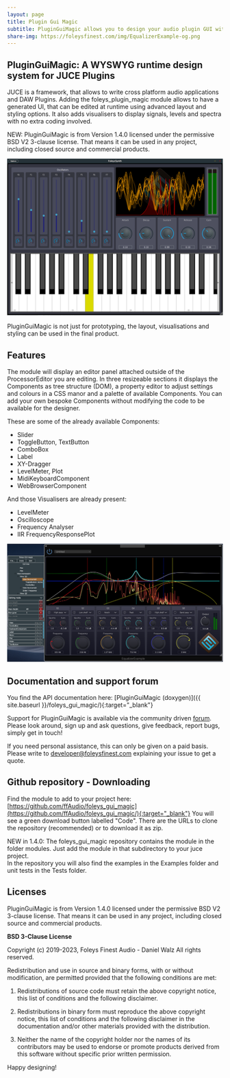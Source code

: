 ```yaml
---
layout: page
title: Plugin Gui Magic
subtitle: PluginGuiMagic allows you to design your audio plugin GUI with mouseclicks at runtime
share-img: https://foleysfinest.com/img/EqualizerExample-og.png
---
```


PluginGuiMagic: A WYSWYG runtime design system for JUCE Plugins
---------------------------------------------------------------

JUCE is a framework, that allows to write cross platform audio applications and DAW Plugins.
Adding the foleys_plugin_magic module allows to have a generated UI, that can be edited at runtime using advanced layout and styling options.
It also adds visualisers to display signals, levels and spectra with no extra coding involved. 

NEW: PluginGuiMagic is from Version 1.4.0 licensed under the permissive BSD V2 3-clause license. That means it can be used in any project, including closed source and commercial products.

![FoleysSynth Screenshot](/img/FoleysSynth.png)

PluginGuiMagic is not just for prototyping, the layout, visualisations and styling can be used in the final product.

Features
--------

The module will display an editor panel attached outside of the ProcessorEditor you are editing. In three resizeable sections it displays the Components as tree structure (DOM), a property editor to adjust settings and colours in a CSS manor and a palette of available Components.
You can add your own bespoke Components without modifying the code to be available for the designer.

These are some of the already available Components:

- Slider
- ToggleButton, TextButton
- ComboBox
- Label
- XY-Dragger
- LevelMeter, Plot
- MidiKeyboardComponent
- WebBrowserComponent

And those Visualisers are already present:

- LevelMeter
- Oscilloscope
- Frequency Analyser
- IIR FrequencyResponsePlot

![Equalizer Screenshot](/img/EqualizerExample.png)

Documentation and support forum
-------------------------------

You find the API documentation here: [PluginGuiMagic (doxygen)]({{ site.baseurl }}/foleys_gui_magic/){:target="_blank"}

Support for PluginGuiMagic is available via the community driven [forum](https://forum.foleysfinest.com/c/pluginguimagic/). Please look around, sign up and ask questions, give feedback, report bugs, simply get in touch!

If you need personal assistance, this can only be given on a paid basis. Please write to [developer@foleysfinest.com](mailto:developer@foleysfinest.com) explaining your issue to get a quote.

Github repository - Downloading
-------------------------------

Find the module to add to your project here: [https://github.com/ffAudio/foleys_gui_magic](https://github.com/ffAudio/foleys_gui_magic/){:target="_blank"}
You will see a green download button labelled "Code". There are the URLs to clone the repository (recommended) or to download it as zip.

NEW in 1.4.0: The foleys_gui_magic repository contains the module in the folder modules. Just add the module in that subdirectory to your juce project.    
In the repository you will also find the examples in the Examples folder and unit tests in the Tests folder.



Licenses
--------

PluginGuiMagic is from Version 1.4.0 licensed under the permissive BSD V2 3-clause license. That means it can be used in any project, including closed source and commercial products.

**BSD 3-Clause License**

Copyright (c) 2019-2023, Foleys Finest Audio - Daniel Walz
All rights reserved.

Redistribution and use in source and binary forms, with or without
modification, are permitted provided that the following conditions are met:

1. Redistributions of source code must retain the above copyright notice, this
   list of conditions and the following disclaimer.

2. Redistributions in binary form must reproduce the above copyright notice,
   this list of conditions and the following disclaimer in the documentation
   and/or other materials provided with the distribution.

3. Neither the name of the copyright holder nor the names of its
   contributors may be used to endorse or promote products derived from
   this software without specific prior written permission.



Happy designing!

